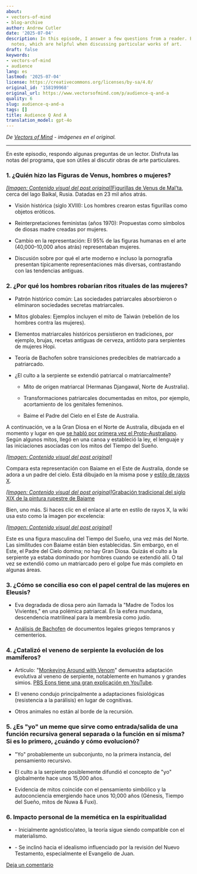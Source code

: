 ```yaml
---
about:
- vectors-of-mind
- blog-archive
author: Andrew Cutler
date: '2025-07-04'
description: In this episode, I answer a few questions from a reader. Enjoy the show
  notes, which are helpful when discussing particular works of art.
draft: false
keywords:
- vectors-of-mind
- audience
lang: es
lastmod: '2025-07-04'
license: https://creativecommons.org/licenses/by-sa/4.0/
original_id: '158199968'
original_url: https://www.vectorsofmind.com/p/audience-q-and-a
quality: 6
slug: audience-q-and-a
tags: []
title: Audience Q And A
translation_model: gpt-4o
---
```


*De [Vectors of Mind](https://www.vectorsofmind.com/p/audience-q-and-a) - imágenes en el original.*

---

En este episodio, respondo algunas preguntas de un lector. Disfruta las notas del programa, que son útiles al discutir obras de arte particulares.

### 1\. ¿Quién hizo las Figuras de Venus, hombres o mujeres?


[*[Imagen: Contenido visual del post original]*](https://substackcdn.com/image/fetch/$s_!BEcq!,f_auto,q_auto:good,fl_progressive:steep/https%3A%2F%2Fsubstack-post-media.s3.amazonaws.com%2Fpublic%2Fimages%2Fe3f2c568-ae8b-4d71-bed7-fe2ef2c53c5b_2560x1613.png)[Figurillas de Venus de Mal’ta](https://en.wikipedia.org/wiki/Venus_figurines_of_Mal%27ta), cerca del lago Baikal, Rusia. Datadas en 23 mil años atrás.

  * Visión histórica (siglo XVIII): Los hombres crearon estas figurillas como objetos eróticos.

  * Reinterpretaciones feministas (años 1970): Propuestas como símbolos de diosas madre creadas por mujeres.

  * Cambio en la representación: El 95% de las figuras humanas en el arte (40,000–10,000 años atrás) representaban mujeres.

  * Discusión sobre por qué el arte moderno e incluso la pornografía presentan típicamente representaciones más diversas, contrastando con las tendencias antiguas.




### 2\. ¿Por qué los hombres robarían ritos rituales de las mujeres?


  * Patrón histórico común: Las sociedades patriarcales absorbieron o eliminaron sociedades secretas matriarcales.

  * Mitos globales: Ejemplos incluyen el mito de Taiwán (rebelión de los hombres contra las mujeres).

  * Elementos matriarcales históricos persistieron en tradiciones, por ejemplo, brujas, recetas antiguas de cerveza, antídoto para serpientes de mujeres Hopi.

  * Teoría de Bachofen sobre transiciones predecibles de matriarcado a patriarcado.

  * ¿El culto a la serpiente se extendió patriarcal o matriarcalmente?

    * Mito de origen matriarcal (Hermanas Djangawal, Norte de Australia).

    * Transformaciones patriarcales documentadas en mitos, por ejemplo, acortamiento de los genitales femeninos.

    * Baime el Padre del Cielo en el Este de Australia.




A continuación, ve a la Gran Diosa en el Norte de Australia, dibujada en el momento y lugar en que [se habló por primera vez el Proto-Australiano](https://www.degruyter.com/document/doi/10.1515/9783111421889/html?lang=en&srsltid=AfmBOopVbfRZO-PSMnsjtSGnxaGGaSvcsi0PrZNvw70EA53_Mb2GF45q). Según algunos mitos, llegó en una canoa y estableció la ley, el lenguaje y las iniciaciones asociadas con los mitos del Tiempo del Sueño.

[*[Imagen: Contenido visual del post original]*](https://substackcdn.com/image/fetch/$s_!_bJq!,f_auto,q_auto:good,fl_progressive:steep/https%3A%2F%2Fsubstack-post-media.s3.amazonaws.com%2Fpublic%2Fimages%2Ff54b4e74-e34a-4150-bb74-c8311d974538_626x588.jpeg)

Compara esta representación con Baiame en el Este de Australia, donde se adora a un padre del cielo. Está dibujado en la misma pose y [estilo de rayos X](https://en.wikipedia.org/wiki/X-ray_style_art).

[*[Imagen: Contenido visual del post original]*](https://substackcdn.com/image/fetch/$s_!VoPr!,f_auto,q_auto:good,fl_progressive:steep/https%3A%2F%2Fsubstack-post-media.s3.amazonaws.com%2Fpublic%2Fimages%2F617bc46f-78b9-4991-b8de-d6fd8b90fbf6_640x438.heic)[Grabación tradicional del siglo XIX de la pintura rupestre de Baiame](https://www.researchgate.net/publication/44058646_Digital_Recording_of_Aboriginal_Rock_Art/figures?lo=1)

Bien, uno más. Si haces clic en el enlace al arte en estilo de rayos X, la wiki usa esto como la imagen por excelencia:

[*[Imagen: Contenido visual del post original]*](https://substackcdn.com/image/fetch/$s_!pLyl!,f_auto,q_auto:good,fl_progressive:steep/https%3A%2F%2Fsubstack-post-media.s3.amazonaws.com%2Fpublic%2Fimages%2Fd538f22f-e597-47bf-9856-0c0fa8c4acaf_1600x1200.heic)

Este es una figura masculina del Tiempo del Sueño, una vez más del Norte. Las similitudes con Baiame están bien establecidas. Sin embargo, en el Este, el Padre del Cielo domina; no hay Gran Diosa. Quizás el culto a la serpiente ya estaba dominado por hombres cuando se extendió allí. O tal vez se extendió como un matriarcado pero el golpe fue más completo en algunas áreas.

### 3\. ¿Cómo se concilia eso con el papel central de las mujeres en Eleusis?


  * Eva degradada de diosa pero aún llamada la "Madre de Todos los Vivientes," en una polémica patriarcal. En la esfera mundana, descendencia matrilineal para la membresía como judío.

  * [Análisis de Bachofen](https://www.vectorsofmind.com/i/145682170/myths-of-matriarchy-reconsidered-deborah-b-gewertz) de documentos legales griegos tempranos y cementerios.




### 4\. ¿Catalizó el veneno de serpiente la evolución de los mamíferos?


  * Artículo: "[Monkeying Around with Venom](https://bmcbiol.biomedcentral.com/articles/10.1186/s12915-021-01195-x)" demuestra adaptación evolutiva al veneno de serpiente, notablemente en humanos y grandes simios. [PBS Eons tiene una gran explicación en YouTube](https://youtu.be/_zGy_tr_tY4?si=f73qOoGSMfquizkI).

  * El veneno condujo principalmente a adaptaciones fisiológicas (resistencia a la parálisis) en lugar de cognitivas.

  * Otros animales no están al borde de la recursión.




### 5\. ¿Es "yo" un meme que sirve como entrada/salida de una función recursiva general separada o la función en sí misma? Si es lo primero, ¿cuándo y cómo evolucionó?


  * "Yo" probablemente un subconjunto, no la primera instancia, del pensamiento recursivo.

  * El culto a la serpiente posiblemente difundió el concepto de "yo" globalmente hace unos 15,000 años.

  * Evidencia de mitos coincide con el pensamiento simbólico y la autoconciencia emergiendo hace unos 10,000 años (Génesis, Tiempo del Sueño, mitos de Nuwa & Fuxi).




### 6\. Impacto personal de la memética en la espiritualidad


  * \- Inicialmente agnóstico/ateo, la teoría sigue siendo compatible con el materialismo.

  * \- Se inclinó hacia el idealismo influenciado por la revisión del Nuevo Testamento, especialmente el Evangelio de Juan.




[Deja un comentario](https://www.vectorsofmind.com/p/audience-q-and-a/comments)